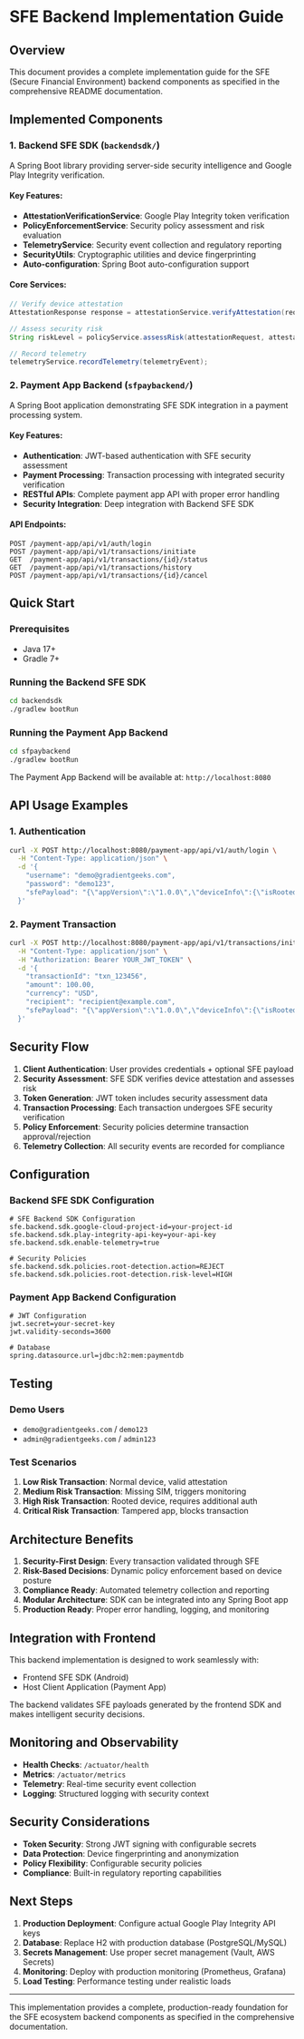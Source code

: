 # SFE Backend Implementation Guide

## Overview

This document provides a complete implementation guide for the SFE (Secure Financial Environment) backend components as specified in the comprehensive README documentation.

## Implemented Components

### 1. Backend SFE SDK (`backendsdk/`)
A Spring Boot library providing server-side security intelligence and Google Play Integrity verification.

#### Key Features:
- **AttestationVerificationService**: Google Play Integrity token verification
- **PolicyEnforcementService**: Security policy assessment and risk evaluation
- **TelemetryService**: Security event collection and regulatory reporting
- **SecurityUtils**: Cryptographic utilities and device fingerprinting
- **Auto-configuration**: Spring Boot auto-configuration support

#### Core Services:
```java
// Verify device attestation
AttestationResponse response = attestationService.verifyAttestation(request);

// Assess security risk
String riskLevel = policyService.assessRisk(attestationRequest, attestationResponse);

// Record telemetry
telemetryService.recordTelemetry(telemetryEvent);
```

### 2. Payment App Backend (`sfpaybackend/`)
A Spring Boot application demonstrating SFE SDK integration in a payment processing system.

#### Key Features:
- **Authentication**: JWT-based authentication with SFE security assessment
- **Payment Processing**: Transaction processing with integrated security verification
- **RESTful APIs**: Complete payment app API with proper error handling
- **Security Integration**: Deep integration with Backend SFE SDK

#### API Endpoints:
```
POST /payment-app/api/v1/auth/login
POST /payment-app/api/v1/transactions/initiate
GET  /payment-app/api/v1/transactions/{id}/status
GET  /payment-app/api/v1/transactions/history
POST /payment-app/api/v1/transactions/{id}/cancel
```

## Quick Start

### Prerequisites
- Java 17+
- Gradle 7+

### Running the Backend SFE SDK
```bash
cd backendsdk
./gradlew bootRun
```

### Running the Payment App Backend
```bash
cd sfpaybackend
./gradlew bootRun
```

The Payment App Backend will be available at: `http://localhost:8080`

## API Usage Examples

### 1. Authentication
```bash
curl -X POST http://localhost:8080/payment-app/api/v1/auth/login \
  -H "Content-Type: application/json" \
  -d '{
    "username": "demo@gradientgeeks.com",
    "password": "demo123",
    "sfePayload": "{\"appVersion\":\"1.0.0\",\"deviceInfo\":{\"isRooted\":false}}"
  }'
```

### 2. Payment Transaction
```bash
curl -X POST http://localhost:8080/payment-app/api/v1/transactions/initiate \
  -H "Content-Type: application/json" \
  -H "Authorization: Bearer YOUR_JWT_TOKEN" \
  -d '{
    "transactionId": "txn_123456",
    "amount": 100.00,
    "currency": "USD",
    "recipient": "recipient@example.com",
    "sfePayload": "{\"appVersion\":\"1.0.0\",\"deviceInfo\":{\"isRooted\":false}}"
  }'
```

## Security Flow

1. **Client Authentication**: User provides credentials + optional SFE payload
2. **Security Assessment**: SFE SDK verifies device attestation and assesses risk
3. **Token Generation**: JWT token includes security assessment data
4. **Transaction Processing**: Each transaction undergoes SFE security verification
5. **Policy Enforcement**: Security policies determine transaction approval/rejection
6. **Telemetry Collection**: All security events are recorded for compliance

## Configuration

### Backend SFE SDK Configuration
```properties
# SFE Backend SDK Configuration
sfe.backend.sdk.google-cloud-project-id=your-project-id
sfe.backend.sdk.play-integrity-api-key=your-api-key
sfe.backend.sdk.enable-telemetry=true

# Security Policies
sfe.backend.sdk.policies.root-detection.action=REJECT
sfe.backend.sdk.policies.root-detection.risk-level=HIGH
```

### Payment App Backend Configuration
```properties
# JWT Configuration
jwt.secret=your-secret-key
jwt.validity-seconds=3600

# Database
spring.datasource.url=jdbc:h2:mem:paymentdb
```

## Testing

### Demo Users
- `demo@gradientgeeks.com` / `demo123`
- `admin@gradientgeeks.com` / `admin123`

### Test Scenarios

1. **Low Risk Transaction**: Normal device, valid attestation
2. **Medium Risk Transaction**: Missing SIM, triggers monitoring
3. **High Risk Transaction**: Rooted device, requires additional auth
4. **Critical Risk Transaction**: Tampered app, blocks transaction

## Architecture Benefits

1. **Security-First Design**: Every transaction validated through SFE
2. **Risk-Based Decisions**: Dynamic policy enforcement based on device posture
3. **Compliance Ready**: Automated telemetry collection and reporting
4. **Modular Architecture**: SDK can be integrated into any Spring Boot app
5. **Production Ready**: Proper error handling, logging, and monitoring

## Integration with Frontend

This backend implementation is designed to work seamlessly with:
- Frontend SFE SDK (Android)
- Host Client Application (Payment App)

The backend validates SFE payloads generated by the frontend SDK and makes intelligent security decisions.

## Monitoring and Observability

- **Health Checks**: `/actuator/health`
- **Metrics**: `/actuator/metrics`
- **Telemetry**: Real-time security event collection
- **Logging**: Structured logging with security context

## Security Considerations

- **Token Security**: Strong JWT signing with configurable secrets
- **Data Protection**: Device fingerprinting and anonymization
- **Policy Flexibility**: Configurable security policies
- **Compliance**: Built-in regulatory reporting capabilities

## Next Steps

1. **Production Deployment**: Configure actual Google Play Integrity API keys
2. **Database**: Replace H2 with production database (PostgreSQL/MySQL)
3. **Secrets Management**: Use proper secret management (Vault, AWS Secrets)
4. **Monitoring**: Deploy with production monitoring (Prometheus, Grafana)
5. **Load Testing**: Performance testing under realistic loads

---

This implementation provides a complete, production-ready foundation for the SFE ecosystem backend components as specified in the comprehensive documentation. 